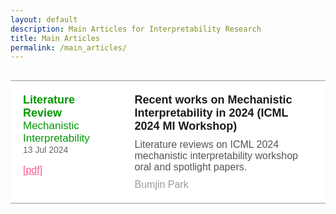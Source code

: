 ```yaml
---
layout: default
description: Main Articles for Interpretability Research
title: Main Articles
permalink: /main_articles/
---
```




<style>

body {
    font-family: Arial, sans-serif;
}

.table-container {
    /* overflow-x: auto; 테이블이 컨테이너 밖으로 나가지 않도록 스크롤 생성 */
    width: 100%; /* 필요한 경우 컨테이너 너비 조절 */
    display: flex; /* 컨테이너를 flex로 설정 */
    justify-content: center; /* 수평 가운데 정렬 */
}

table {
    /* border-collapse: collapse; */
    table-layout: fixed; 컬럼 길이 고정
    width: auto; /* 테이블 너비를 내용에 맞게 자동 조정 */
    border: none; /* 테이블 셀의 테두리를 제거 */
    box-shadow: none;

}

th, td {
    /* border: 1px solid #dddddd; */
    text-align: left;
    padding: 8px;
    white-space: nowrap; /* 텍스트 줄바꿈 방지 */
    width: 400px; /* 컬럼 길이 고정 */
    border: none; /* 테이블 셀의 테두리를 제거 */
}

tr {
  border-bottom: 1px solid #999999;
  border-top: 1px solid #999999;
}

th {
    background-color: #f2f2f2;
}

th:nth-child(1), td:nth-child(1) {
    width: 250px; /* 첫 번째 컬럼의 너비 */
}

th:nth-child(2), td:nth-child(2) {
    width: 850px; /* 두 번째 컬럼의 너비 */
}


.styled-table {
    width: 100%;
    border-collapse: collapse;
    background-color: #ffffff;
}

.styled-table tr {
    /* border-bottom: 1px solid #dddddd; */
}

.styled-table td {
    word-wrap: break-word;   
    overflow-wrap: break-word;
    vertical-align: top;
    text-overflow: ellipsis;
    white-space: normal;
}


.meta-data {
    width: 120px;
    padding: 20px;
    vertical-align: top;
    font-size: 14px;
    color: #333333;
}

.article-type {
    font-weight: bold;
    color: #009900;
    font-size: 18px;

}

.access-type {
    color: #009900;
    font-size: 17px;

}

.link {
    color: #F95893;
    font-size: 16px;
}


.date {
    color: #666666;
}

.content {
    padding: 20px;
    vertical-align: top;
}

.content-title {
    font-size: 18px;
    font-weight: bold;
    margin: 0 0 10px;
}

.description {
    margin: 0 0 10px;
    color: #555555;
}

a {
  margin: 0 0 0 0;
}

.authors {
    margin: 0;
    color: #999999;
}

.thumbnail {
    width: 150px;
    padding: 20px;
    vertical-align: top;
    text-align: center;
}

</style>

<div class="table-container">
        <table class="styled-table">
            <tr>
                <td class="meta-data">
                    <div class="article-type">Literature Review</div>
                    <div class="access-type">Mechanistic Interpretability</div>
                    <div class="date">13 Jul 2024</div> <br>
                    <a class="link" href="/main_articles/240713_mi" > [pdf] </a> <br>
                </td>
                <td class="content">
                    <h2 class="content-title">Recent works on Mechanistic Interpretability in 2024 (ICML 2024 MI Workshop)</h2>
                    <p class="description">Literature reviews on ICML 2024 mechanistic interpretability workshop oral and spotlight papers.</p>
                    <p class="authors">Bumjin Park</p>
                </td>
            </tr>
        </table>
</div>
